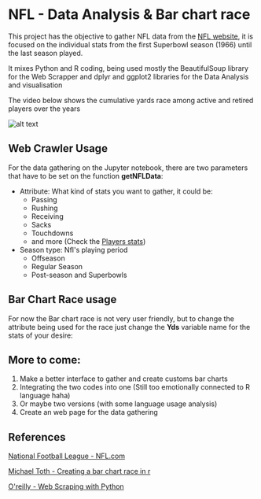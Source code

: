 # NFL - Data Analysis & Bar chart race

This project has the objective to gather NFL data from the [NFL website](http://www.nfl.com/stats/player), it is focused on the individual stats from the first Superbowl season (1966) until the last season played.

It mixes Python and R coding, being used mostly the BeautifulSoup library for the Web Scrapper and dplyr and ggplot2 libraries for the Data Analysis and visualisation

The video below shows the cumulative yards race among active and retired players over the years

![alt text](https://github.com/loumishima/NFL-Data-Analysis/blob/master/images/race.gif "Yards leaders")

## Web Crawler Usage

For the data gathering on the Jupyter notebook, there are two parameters that have to be set on the function **getNFLData**:

* Attribute: What kind of stats you want to gather, it could be:
  * Passing
  * Rushing
  * Receiving
  * Sacks
  * Touchdowns
  * and more (Check the [Players stats](http://www.nfl.com/stats/categorystats?tabSeq=0&statisticCategory=PASSING&conference=null&season=2018&seasonType=POST&d-447263-s=PASSING_YARDS&d-447263-o=2&d-447263-n=1))
* Season type: Nfl's playing period
  * Offseason
  * Regular Season
  * Post-season and Superbowls


## Bar Chart Race usage

For now the Bar chart race is not very user friendly, but to change the attribute being used for the race just change the **Yds** variable name for the stats of your desire:


## More to come:

1. Make a better interface to gather and create customs bar charts
2. Integrating the two codes into one (Still too emotionally connected to R language haha)
  1. Or maybe two versions (with some language usage analysis)
3. Create an web page for the data gathering

## References

[National Football League - NFL.com](http://www.nfl.com/stats/categorystats?tabSeq=0&statisticCategory=PASSING&conference=null&season=2018&seasonType=POST&d-447263-s=PASSING_YARDS&d-447263-o=2&d-447263-n=1)

[Michael Toth - Creating a bar chart race in r](https://michaeltoth.me/how-to-create-a-bar-chart-race-in-r-mapping-united-states-city-population-1790-2010.html)

[O'reilly - Web Scraping with Python](http://shop.oreilly.com/product/0636920078067.do)
